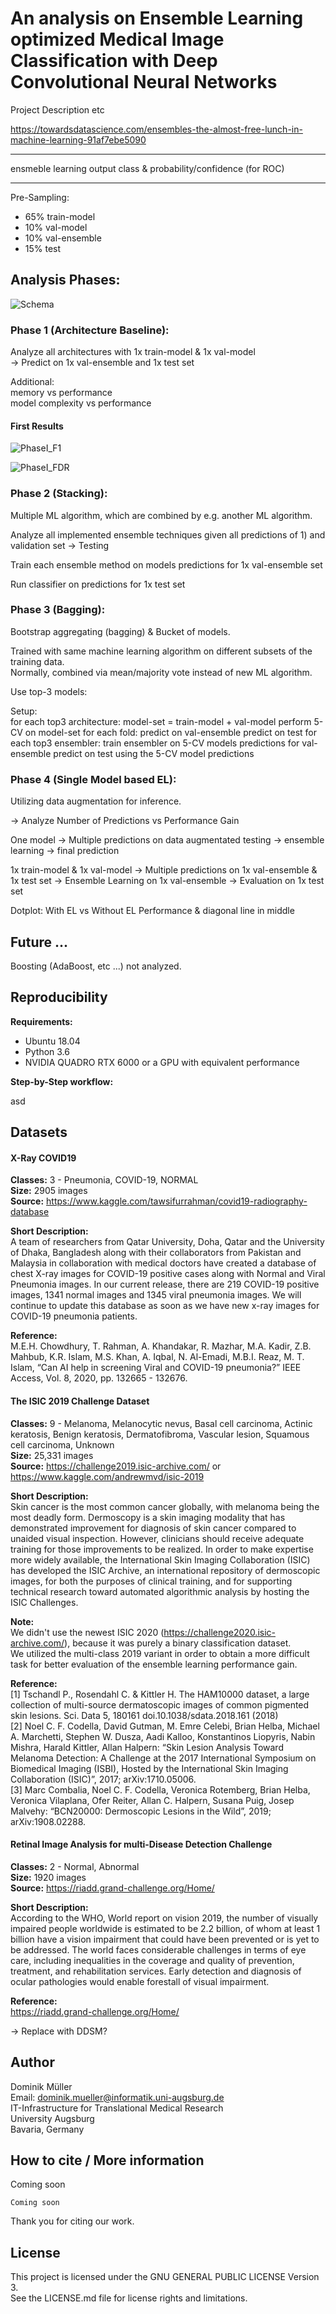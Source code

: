 # An analysis on Ensemble Learning optimized Medical Image Classification with Deep Convolutional Neural Networks

Project Description etc

https://towardsdatascience.com/ensembles-the-almost-free-lunch-in-machine-learning-91af7ebe5090

--------------------------------------------

ensmeble learning output
class & probability/confidence (for ROC)

--------------------------------------------

Pre-Sampling:
- 65% train-model
- 10% val-model
- 10% val-ensemble
- 15% test

## Analysis Phases:

![Schema](docs/schema.png)

### Phase 1 (Architecture Baseline):

Analyze all architectures with 1x train-model & 1x val-model   
->   Predict on 1x val-ensemble and 1x test set

Additional:  
memory vs performance  
model complexity vs performance  

#### First Results

![PhaseI_F1](docs/plot.F1.png)

![PhaseI_FDR](docs/plot.FDR.png)

### Phase 2 (Stacking):

Multiple ML algorithm, which are combined by e.g. another ML algorithm.

Analyze all implemented ensemble techniques given all predictions of 1) and validation set -> Testing  

Train each ensemble method on models predictions for 1x val-ensemble set

Run classifier on predictions for 1x test set

### Phase 3 (Bagging):

Bootstrap aggregating (bagging) & Bucket of models.  

Trained with same machine learning algorithm on different subsets of the training data.  
Normally, combined via mean/majority vote instead of new ML algorithm.  

Use top-3 models:  

Setup:  
for each top3 architecture:
  model-set = train-model + val-model
  perform 5-CV on model-set
  for each fold:
    predict on val-ensemble
    predict on test
  for each top3 ensembler:
    train ensembler on 5-CV models predictions for val-ensemble
    predict on test using the 5-CV model predictions

### Phase 4 (Single Model based EL):
Utilizing data augmentation for inference.

-> Analyze Number of Predictions vs Performance Gain

One model -> Multiple predictions on data augmentated testing -> ensemble learning -> final prediction

1x train-model & 1x val-model
-> Multiple predictions on 1x val-ensemble & 1x test set
-> Ensemble Learning on 1x val-ensemble
-> Evaluation on 1x test set

Dotplot: With EL vs Without EL Performance & diagonal line in middle

## Future ...

Boosting (AdaBoost, etc ...) not analyzed.

## Reproducibility

**Requirements:**
- Ubuntu 18.04
- Python 3.6
- NVIDIA QUADRO RTX 6000 or a GPU with equivalent performance

**Step-by-Step workflow:**

asd



## Datasets

#### X-Ray COVID19

**Classes:** 3 - Pneumonia, COVID-19, NORMAL  
**Size:** 2905 images  
**Source:** https://www.kaggle.com/tawsifurrahman/covid19-radiography-database  

**Short Description:**  
A team of researchers from Qatar University, Doha, Qatar and the University of Dhaka, Bangladesh along with their collaborators from Pakistan and Malaysia in collaboration with medical doctors have created a database of chest X-ray images for COVID-19 positive cases along with Normal and Viral Pneumonia images. In our current release, there are 219 COVID-19 positive images, 1341 normal images and 1345 viral pneumonia images. We will continue to update this database as soon as we have new x-ray images for COVID-19 pneumonia patients.

**Reference:**  
M.E.H. Chowdhury, T. Rahman, A. Khandakar, R. Mazhar, M.A. Kadir, Z.B. Mahbub, K.R. Islam, M.S. Khan, A. Iqbal, N. Al-Emadi, M.B.I. Reaz, M. T. Islam, “Can AI help in screening Viral and COVID-19 pneumonia?” IEEE Access, Vol. 8, 2020, pp. 132665 - 132676.

#### The ISIC 2019 Challenge Dataset

**Classes:** 9 - Melanoma, Melanocytic nevus, Basal cell carcinoma, Actinic keratosis, Benign keratosis, Dermatofibroma, Vascular lesion, Squamous cell carcinoma, Unknown  
**Size:** 25,331 images  
**Source:** https://challenge2019.isic-archive.com/ or https://www.kaggle.com/andrewmvd/isic-2019

**Short Description:**  
Skin cancer is the most common cancer globally, with melanoma being the most deadly form. Dermoscopy is a skin imaging modality that has demonstrated improvement for diagnosis of skin cancer compared to unaided visual inspection. However, clinicians should receive adequate training for those improvements to be realized. In order to make expertise more widely available, the International Skin Imaging Collaboration (ISIC) has developed the ISIC Archive, an international repository of dermoscopic images, for both the purposes of clinical training, and for supporting technical research toward automated algorithmic analysis by hosting the ISIC Challenges.

**Note:**  
We didn't use the newest ISIC 2020 (https://challenge2020.isic-archive.com/), because it was purely a binary classification dataset.  
We utilized the multi-class 2019 variant in order to obtain a more difficult task for better evaluation of the ensemble learning performance gain.  

**Reference:**  
[1] Tschandl P., Rosendahl C. & Kittler H. The HAM10000 dataset, a large collection of multi-source dermatoscopic images of common pigmented skin lesions. Sci. Data 5, 180161 doi.10.1038/sdata.2018.161 (2018)  
[2] Noel C. F. Codella, David Gutman, M. Emre Celebi, Brian Helba, Michael A. Marchetti, Stephen W. Dusza, Aadi Kalloo, Konstantinos Liopyris, Nabin Mishra, Harald Kittler, Allan Halpern: “Skin Lesion Analysis Toward Melanoma Detection: A Challenge at the 2017 International Symposium on Biomedical Imaging (ISBI), Hosted by the International Skin Imaging Collaboration (ISIC)”, 2017; arXiv:1710.05006.  
[3] Marc Combalia, Noel C. F. Codella, Veronica Rotemberg, Brian Helba, Veronica Vilaplana, Ofer Reiter, Allan C. Halpern, Susana Puig, Josep Malvehy: “BCN20000: Dermoscopic Lesions in the Wild”, 2019; arXiv:1908.02288.  


#### Retinal Image Analysis for multi-Disease Detection Challenge

**Classes:** 2 - Normal, Abnormal  
**Size:** 1920 images  
**Source:** https://riadd.grand-challenge.org/Home/  

**Short Description:**  
According to the WHO,  World report on vision 2019, the number of visually impaired people worldwide is estimated to be 2.2 billion, of whom at least 1 billion have a vision impairment that could have been prevented or is yet to be addressed. The world faces considerable challenges in terms of eye care, including inequalities in the coverage and quality of prevention, treatment, and rehabilitation services. Early detection and diagnosis of ocular pathologies would enable forestall of visual impairment.

**Reference:**  
https://riadd.grand-challenge.org/Home/


-> Replace with DDSM?

## Author

Dominik Müller\
Email: dominik.mueller@informatik.uni-augsburg.de\
IT-Infrastructure for Translational Medical Research\
University Augsburg\
Bavaria, Germany

## How to cite / More information

Coming soon

```
Coming soon
```

Thank you for citing our work.

## License

This project is licensed under the GNU GENERAL PUBLIC LICENSE Version 3.\
See the LICENSE.md file for license rights and limitations.

